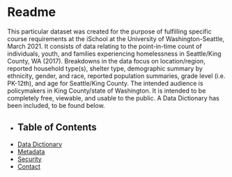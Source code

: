 # Readme
This particular dataset was created for the purpose of fulfilling specific course requirements at the iSchool at the University of Washington-Seattle, March 2021. It consists of data relating to the point-in-time count of individuals, youth, and families experiencing homelessness in Seattle/King County, WA (2017). Breakdowns in the data focus on location/region, reported household type(s), shelter type, demographic summary by ethnicity, gender, and race, reported population summaries, grade level (i.e. PK-12th), and age for Seattle/King County. The intended audience is policymakers in King County/state of Washington. It is intended to be completely free, viewable, and usable to the public. A Data Dictionary has been included, to be found below.

+ ## Table of Contents
- [Data Dictionary](#datadictionary)
- [Metadata](#metadata)
 - [Security](#security)
 - [Contact](#contact)
 
